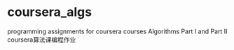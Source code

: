 # coursera_algs
programming assignments for coursera courses Algorithms Part I and Part II
coursera算法课编程作业
